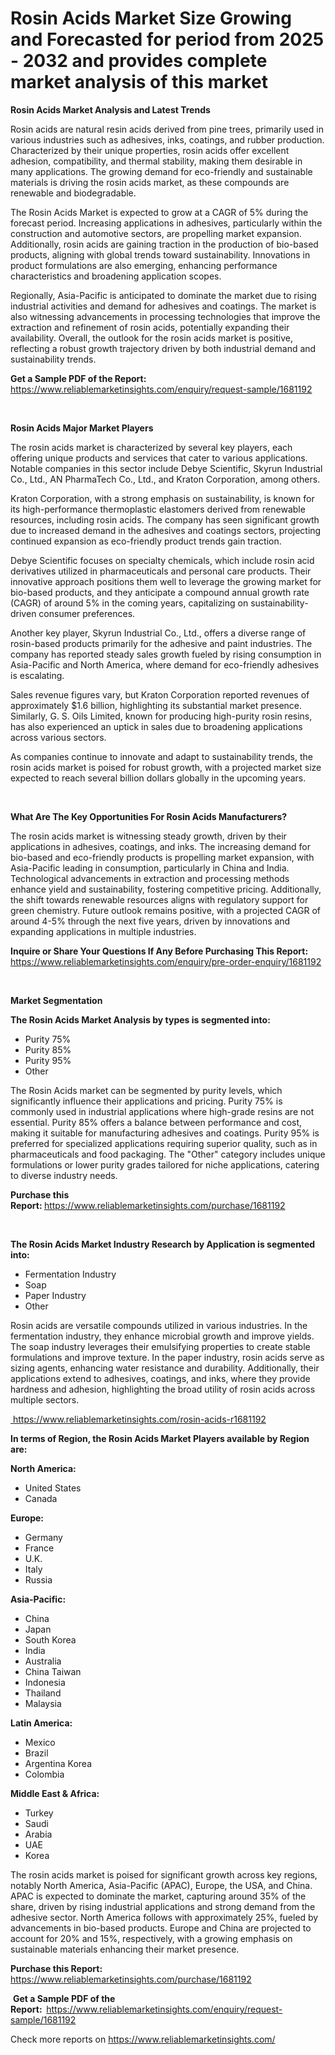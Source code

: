 <p><h1>Rosin Acids Market Size Growing and Forecasted for period from 2025 - 2032 and provides complete market analysis of this market</h1></p><p><strong>Rosin Acids Market Analysis and Latest Trends</strong></p>
<p><p>Rosin acids are natural resin acids derived from pine trees, primarily used in various industries such as adhesives, inks, coatings, and rubber production. Characterized by their unique properties, rosin acids offer excellent adhesion, compatibility, and thermal stability, making them desirable in many applications. The growing demand for eco-friendly and sustainable materials is driving the rosin acids market, as these compounds are renewable and biodegradable.</p><p>The Rosin Acids Market is expected to grow at a CAGR of 5% during the forecast period. Increasing applications in adhesives, particularly within the construction and automotive sectors, are propelling market expansion. Additionally, rosin acids are gaining traction in the production of bio-based products, aligning with global trends toward sustainability. Innovations in product formulations are also emerging, enhancing performance characteristics and broadening application scopes.</p><p>Regionally, Asia-Pacific is anticipated to dominate the market due to rising industrial activities and demand for adhesives and coatings. The market is also witnessing advancements in processing technologies that improve the extraction and refinement of rosin acids, potentially expanding their availability. Overall, the outlook for the rosin acids market is positive, reflecting a robust growth trajectory driven by both industrial demand and sustainability trends.</p></p>
<p><strong>Get a Sample PDF of the Report:&nbsp;</strong> <a href="https://www.reliablemarketinsights.com/enquiry/request-sample/1681192?utm_campaign=2669&utm_medium=2&utm_source=Github&utm_content=ia&utm_term=01042025&utm_id=rosin-acids">https://www.reliablemarketinsights.com/enquiry/request-sample/1681192</a></p>
<p>&nbsp;</p>
<p><strong>Rosin Acids Major Market Players</strong></p>
<p><p>The rosin acids market is characterized by several key players, each offering unique products and services that cater to various applications. Notable companies in this sector include Debye Scientific, Skyrun Industrial Co., Ltd., AN PharmaTech Co., Ltd., and Kraton Corporation, among others.</p><p>Kraton Corporation, with a strong emphasis on sustainability, is known for its high-performance thermoplastic elastomers derived from renewable resources, including rosin acids. The company has seen significant growth due to increased demand in the adhesives and coatings sectors, projecting continued expansion as eco-friendly product trends gain traction.</p><p>Debye Scientific focuses on specialty chemicals, which include rosin acid derivatives utilized in pharmaceuticals and personal care products. Their innovative approach positions them well to leverage the growing market for bio-based products, and they anticipate a compound annual growth rate (CAGR) of around 5% in the coming years, capitalizing on sustainability-driven consumer preferences.</p><p>Another key player, Skyrun Industrial Co., Ltd., offers a diverse range of rosin-based products primarily for the adhesive and paint industries. The company has reported steady sales growth fueled by rising consumption in Asia-Pacific and North America, where demand for eco-friendly adhesives is escalating.</p><p>Sales revenue figures vary, but Kraton Corporation reported revenues of approximately $1.6 billion, highlighting its substantial market presence. Similarly, G. S. Oils Limited, known for producing high-purity rosin resins, has also experienced an uptick in sales due to broadening applications across various sectors.</p><p>As companies continue to innovate and adapt to sustainability trends, the rosin acids market is poised for robust growth, with a projected market size expected to reach several billion dollars globally in the upcoming years.</p></p>
<p>&nbsp;</p>
<p><strong>What Are The Key Opportunities For Rosin Acids Manufacturers?</strong></p>
<p><p>The rosin acids market is witnessing steady growth, driven by their applications in adhesives, coatings, and inks. The increasing demand for bio-based and eco-friendly products is propelling market expansion, with Asia-Pacific leading in consumption, particularly in China and India. Technological advancements in extraction and processing methods enhance yield and sustainability, fostering competitive pricing. Additionally, the shift towards renewable resources aligns with regulatory support for green chemistry. Future outlook remains positive, with a projected CAGR of around 4-5% through the next five years, driven by innovations and expanding applications in multiple industries.</p></p>
<p><strong>Inquire or Share Your Questions If Any Before Purchasing This Report:</strong> <a href="https://www.reliablemarketinsights.com/enquiry/pre-order-enquiry/1681192?utm_campaign=2669&utm_medium=2&utm_source=Github&utm_content=ia&utm_term=01042025&utm_id=rosin-acids">https://www.reliablemarketinsights.com/enquiry/pre-order-enquiry/1681192</a></p>
<p>&nbsp;</p>
<p><strong>Market Segmentation</strong></p>
<p><strong>The Rosin Acids Market Analysis by types is segmented into:</strong></p>
<p><ul><li>Purity 75%</li><li>Purity 85%</li><li>Purity 95%</li><li>Other</li></ul></p>
<p><p>The Rosin Acids market can be segmented by purity levels, which significantly influence their applications and pricing. Purity 75% is commonly used in industrial applications where high-grade resins are not essential. Purity 85% offers a balance between performance and cost, making it suitable for manufacturing adhesives and coatings. Purity 95% is preferred for specialized applications requiring superior quality, such as in pharmaceuticals and food packaging. The "Other" category includes unique formulations or lower purity grades tailored for niche applications, catering to diverse industry needs.</p></p>
<p><strong>Purchase this Report:&nbsp;</strong><a href="https://www.reliablemarketinsights.com/purchase/1681192?utm_campaign=2669&utm_medium=2&utm_source=Github&utm_content=ia&utm_term=01042025&utm_id=rosin-acids">https://www.reliablemarketinsights.com/purchase/1681192</a></p>
<p>&nbsp;</p>
<p><strong>The Rosin Acids Market Industry Research by Application is segmented into:</strong></p>
<p><ul><li>Fermentation Industry</li><li>Soap</li><li>Paper Industry</li><li>Other</li></ul></p>
<p><p>Rosin acids are versatile compounds utilized in various industries. In the fermentation industry, they enhance microbial growth and improve yields. The soap industry leverages their emulsifying properties to create stable formulations and improve texture. In the paper industry, rosin acids serve as sizing agents, enhancing water resistance and durability. Additionally, their applications extend to adhesives, coatings, and inks, where they provide hardness and adhesion, highlighting the broad utility of rosin acids across multiple sectors.</p></p>
<p><a href="https://www.reliablemarketinsights.com/rosin-acids-r1681192?utm_campaign=2669&utm_medium=2&utm_source=Github&utm_content=ia&utm_term=01042025&utm_id=rosin-acids">&nbsp;https://www.reliablemarketinsights.com/rosin-acids-r1681192</a></p>
<p><strong>In terms of Region, the Rosin Acids Market Players available by Region are:</strong></p>
<p>
    <p> <strong> North America: </strong>
        <ul>
            <li>United States</li>
            <li>Canada</li>
        </ul>
        </p> 
    <p> <strong> Europe: </strong>
        <ul>
            <li>Germany</li>
            <li>France</li>
            <li>U.K.</li>
            <li>Italy</li>
            <li>Russia</li>
        </ul>
        </p> 
    <p> <strong> Asia-Pacific: </strong>
        <ul>
            <li>China</li>
            <li>Japan</li>
            <li>South Korea</li>
            <li>India</li>
            <li>Australia</li>
            <li>China Taiwan</li>
            <li>Indonesia</li>
            <li>Thailand</li>
            <li>Malaysia</li>
        </ul>
        </p> 
    <p> <strong> Latin America: </strong>
        <ul>
            <li>Mexico</li>
            <li>Brazil</li>
            <li>Argentina Korea</li>
            <li>Colombia</li>
        </ul>
        </p> 
    <p> <strong> Middle East & Africa: </strong>
        <ul>
            <li>Turkey</li>
            <li>Saudi</li>
            <li>Arabia</li>
            <li>UAE</li>
            <li>Korea</li>
        </ul>
    </p>
    </p>
<p><p>The rosin acids market is poised for significant growth across key regions, notably North America, Asia-Pacific (APAC), Europe, the USA, and China. APAC is expected to dominate the market, capturing around 35% of the share, driven by rising industrial applications and strong demand from the adhesive sector. North America follows with approximately 25%, fueled by advancements in bio-based products. Europe and China are projected to account for 20% and 15%, respectively, with a growing emphasis on sustainable materials enhancing their market presence.</p></p>
<p><strong>Purchase this Report: </strong><a href="https://www.reliablemarketinsights.com/purchase/1681192?utm_campaign=2669&utm_medium=2&utm_source=Github&utm_content=ia&utm_term=01042025&utm_id=rosin-acids">https://www.reliablemarketinsights.com/purchase/1681192</a></p>
<p>&nbsp;<strong>Get a Sample PDF of the Report:&nbsp;&nbsp;</strong><a href="https://www.reliablemarketinsights.com/enquiry/request-sample/1681192?utm_campaign=2669&utm_medium=2&utm_source=Github&utm_content=ia&utm_term=01042025&utm_id=rosin-acids">https://www.reliablemarketinsights.com/enquiry/request-sample/1681192</a></p>
<p><strong></strong></p>
<p>Check more reports on <a href="https://www.reliablemarketinsights.com/?utm_campaign=2669&utm_medium=2&utm_source=Github&utm_content=ia&utm_term=01042025&utm_id=rosin-acids">https://www.reliablemarketinsights.com/</a></p>